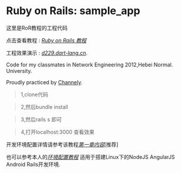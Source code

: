 # Ruby on Rails: sample_app

这里是RoR教程的工程代码

点击查看教程 : [*Ruby on Rails 教程*](http://railstutorial-china.org/)

工程效果演示 : [*d229.dart-lang.cn*](http://d229.dart-lang.cn/).

Code for my classmates in Network Engineering 2012,Hebei Normal. University.

Proudly practiced by [Channely](http://www.dart-lang.cn/).


> 1,clone代码 

> 2,然后bundle install 

> 3,然后rails s 即可

> 4,打开localhost:3000 查看效果


开发环境配置详情请参考该教程[*第一章内容*](http://railstutorial-china.org/chapter1.html#section-1-2)[推荐]

也可以参考本人的[*环境配置教程*](https://gist.github.com/Channely/8296901) 适用于搭建Linux下的NodeJS AngularJS Android Rails开发环境.

